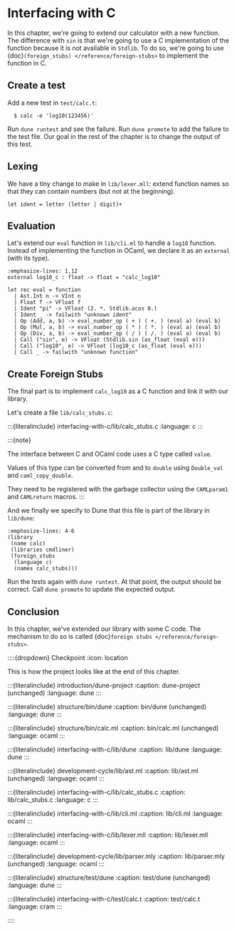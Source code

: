 Interfacing with C
==================

In this chapter, we're going to extend our calculator with a new function.
The difference with `sin` is that we're going to use a C implementation of the
function because it is not available in `Stdlib`. To do so, we're going to use
{doc}`(foreign_stubs) </reference/foreign-stubs>` to implement the function in
C.

## Create a test

Add a new test in `test/calc.t`:

```console
  $ calc -e 'log10(123456)'
```

Run `dune runtest` and see the failure.
Run `dune promote` to add the failure to the test file.
Our goal in the rest of the chapter is to change the output of this test.

## Lexing

We have a tiny change to make in `lib/lexer.mll`: extend function names so that
they can contain numbers (but not at the beginning).

```{code-block} ocaml
let ident = letter (letter | digit)+
```

## Evaluation

Let's extend our `eval` function in `lib/cli.ml` to handle a `log10` function.
Instead of implementing the function in OCaml, we declare it as an `external`
(with its type).

```{code-block} ocaml
:emphasize-lines: 1,12
external log10_c : float -> float = "calc_log10"

let rec eval = function
  | Ast.Int n -> VInt n
  | Float f -> VFloat f
  | Ident "pi" -> VFloat (2. *. Stdlib.acos 0.)
  | Ident _ -> failwith "unknown ident"
  | Op (Add, a, b) -> eval_number_op ( + ) ( +. ) (eval a) (eval b)
  | Op (Mul, a, b) -> eval_number_op ( * ) ( *. ) (eval a) (eval b)
  | Op (Div, a, b) -> eval_number_op ( / ) ( /. ) (eval a) (eval b)
  | Call ("sin", e) -> VFloat (Stdlib.sin (as_float (eval e)))
  | Call ("log10", e) -> VFloat (log10_c (as_float (eval e)))
  | Call _ -> failwith "unknown function"
```

## Create Foreign Stubs

The final part is to implement `calc_log10` as a C function and link it with
our library.

Let's create a file `lib/calc_stubs.c`:

:::{literalinclude} interfacing-with-c/lib/calc_stubs.c
:language: c
:::

:::{note}

The interface between C and OCaml code uses a C type called `value`.

Values of this type can be converted from and to `double` using `Double_val`
and `caml_copy_double`.

They need to be registered with the garbage collector using the `CAMLparam1`
and `CAMLreturn` macros.
:::

And we finally we specify to Dune that this file is part of the library in
`lib/dune`:

```{code-block} dune
:emphasize-lines: 4-6
(library
 (name calc)
 (libraries cmdliner)
 (foreign_stubs
  (language c)
  (names calc_stubs)))
```

Run the tests again with `dune runtest`.
At that point, the output should be correct.
Call `dune promote` to update the expected output.

## Conclusion

In this chapter, we've extended our library with some C code. The mechanism to
do so is called {doc}`foreign stubs </reference/foreign-stubs>`.

::::{dropdown} Checkpoint
:icon: location

This is how the project looks like at the end of this chapter.

:::{literalinclude} introduction/dune-project
:caption: dune-project (unchanged)
:language: dune
:::

:::{literalinclude} structure/bin/dune
:caption: bin/dune (unchanged)
:language: dune
:::

:::{literalinclude} structure/bin/calc.ml
:caption: bin/calc.ml (unchanged)
:language: ocaml
:::

:::{literalinclude} interfacing-with-c/lib/dune
:caption: lib/dune
:language: dune
:::

:::{literalinclude} development-cycle/lib/ast.ml
:caption: lib/ast.ml (unchanged)
:language: ocaml
:::

:::{literalinclude} interfacing-with-c/lib/calc_stubs.c
:caption: lib/calc_stubs.c
:language: c
:::

:::{literalinclude} interfacing-with-c/lib/cli.ml
:caption: lib/cli.ml
:language: ocaml
:::

:::{literalinclude} interfacing-with-c/lib/lexer.mll
:caption: lib/lexer.mll
:language: ocaml
:::

:::{literalinclude} development-cycle/lib/parser.mly
:caption: lib/parser.mly (unchanged)
:language: ocaml
:::

:::{literalinclude} structure/test/dune
:caption: test/dune (unchanged)
:language: dune
:::

:::{literalinclude} interfacing-with-c/test/calc.t
:caption: test/calc.t
:language: cram
:::

::::
